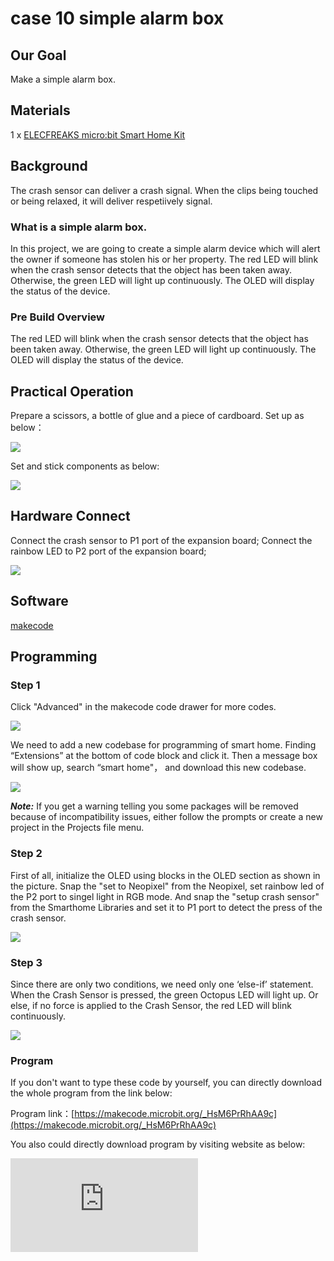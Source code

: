 # case 10 simple alarm box

## Our Goal


 Make a simple alarm box.

## Materials


1 x [ELECFREAKS micro:bit Smart Home Kit](https://shop.elecfreaks.com/products/elecfreaks-micro-bit-smart-home-kit-without-micro-bit-board?_pos=1&_sid=ebbf2bf73&_ss=r)


## Background


 The crash sensor can deliver a crash signal. When the clips being touched or being relaxed, it will deliver respetiively signal.


### What is a simple alarm box.

 In this project, we are going to create a simple alarm device which will alert the owner if someone has stolen his or her property. The red LED will blink when the crash sensor detects that the object has been taken away. Otherwise, the green LED will light up continuously. The OLED will display the status of the device.


### Pre Build Overview

 The red LED will blink when the crash sensor detects that the object has been taken away.
 Otherwise, the green LED will light up continuously. The OLED will display the status of the device.



## Practical Operation



 Prepare a scissors, a bottle of glue and a piece of cardboard.
 Set up as below：

![](./images/w7D8Dw4.jpg)

Set and stick components as below:

![](./images/CjEr1qT.jpg)


## Hardware Connect

Connect the crash sensor to P1 port of the expansion board;
Connect the rainbow LED to P2 port of the expansion board;

![](./images/7ifVFg1.jpg)

## Software

[makecode](https://makecode.microbit.org/#)


## Programming

### Step 1

 Click "Advanced" in the makecode code drawer for more codes.

![](./images/2qCyzQ7.png)

 We need to add a new codebase for programming of smart home. Finding “Extensions” at the bottom of code block and click it. Then a message box will show up, search “smart home"， and download this new codebase.

![](./images/OY706rv.png)

***Note:*** If you get a warning telling you some packages will be removed because of incompatibility issues, either follow the prompts or create a new project in the Projects file menu.

### Step 2

First of all, initialize the OLED using blocks in the OLED section as shown in the picture.
Snap the "set to Neopixel" from the Neopixel, set rainbow led of the P2 port to singel light in RGB mode.
And snap the "setup crash sensor" from the Smarthome Libraries and set it to P1 port to detect the press of the crash sensor.

![](./images/IYbClB8.png)

### Step 3

Since there are only two conditions, we need only one ‘else-if’ statement. When the Crash Sensor is pressed, the green Octopus LED will light up. Or else, if no force is applied to the Crash Sensor, the red LED will blink continuously.


![](./images/5cKcESh.png)



### Program

If you don't want to type these code by yourself, you can directly download the whole program from the link below:

Program link：[https://makecode.microbit.org/_HsM6PrRhAA9c](https://makecode.microbit.org/_HsM6PrRhAA9c)

You also could directly download program by visiting website as below:

<div
    style={{
        position: 'relative',
        paddingBottom: '60%',
        overflow: 'hidden',
    }}
>
    <iframe
        src="https://makecode.microbit.org/_HsM6PrRhAA9c"
        frameborder="0"
        sandbox="allow-popups allow-forms allow-scripts allow-same-origin"
        style={{
            position: 'absolute',
            width: '100%',
            height: '100%',
        }}
    />
</div>


## Succeed!


 We can see the green light illuminates as showed in the picture below. When we take away the book or something else you placed, you can see the red light starts to flash while the green light turned off.

![](./images/gUJKXeu.gif)

## Think


 Could you use this kit to make a intruder detection ?

## Questions



## More Information
